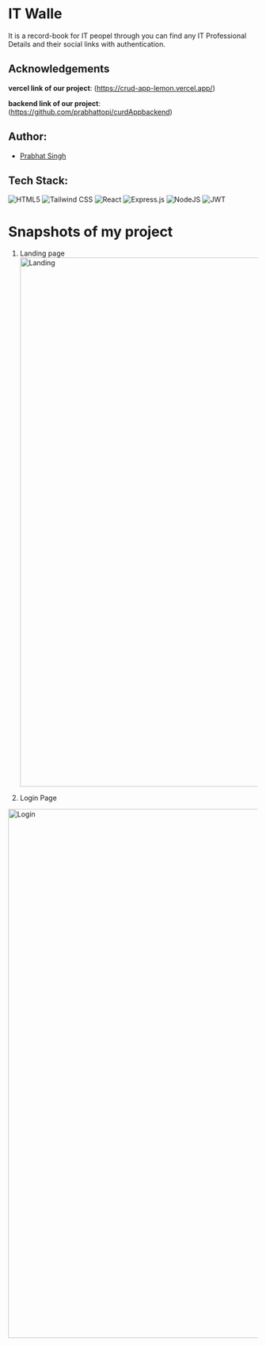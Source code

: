 # IT Walle
It is a record-book for IT peopel through you can find any IT Professional Details and their social links with authentication.

## Acknowledgements

**vercel link of our project**: (https://crud-app-lemon.vercel.app/)

**backend link of our project**: (https://github.com/prabhattopi/curdAppbackend)


## Author:
- [Prabhat Singh](https://github.com/prabhattopi)


## Tech Stack:

![HTML5](https://img.shields.io/badge/html5-%23E34F26.svg?style=for-the-badge&logo=html5&logoColor=white)
![Tailwind CSS](https://img.shields.io/badge/MUI-%230081CB.svg?style=for-the-badge&logo=mui&logoColor=white)
![React](https://img.shields.io/badge/react-%2320232a.svg?style=for-the-badge&logo=react&logoColor=%2361DAFB)
![Express.js](https://img.shields.io/badge/express.js-%23404d59.svg?style=for-the-badge&logo=express&logoColor=%2361DAFB)
![NodeJS](https://img.shields.io/badge/-Node%20js-6EBF20?logo=node.js&logoColor=FFFFFF&style=for-the-badge)
![JWT](https://img.shields.io/badge/JWT-black?style=for-the-badge&logo=JSON%20web%20tokens)

<h1>Snapshots of my project</h1>

1. Landing page
   <img width="1070" src="https://i.ibb.co/Cs5YpkD/2023-09-09.png" alt="Landing" />

2. Login Page

<img width="1070"  src="https://i.ibb.co/p0nttMk/2023-09-09-1.png" alt="Login"/>

<!-- 3. Search bar

![image](assets/SearchBar.png) 

4. Product Page

![image](assets/Product.png) 

5. Cart

![image](assets/Cart.png)   -->

